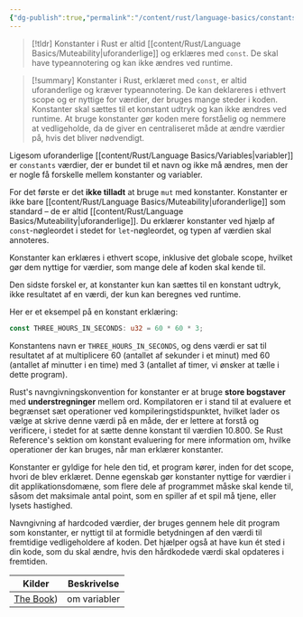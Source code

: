 ```yaml
---
{"dg-publish":true,"permalink":"/content/rust/language-basics/constants/","title":"Constants","hide":true,"tags":["Rust"]}
---
```


> [!tldr] 
> Konstanter i Rust er altid [[content/Rust/Language Basics/Muteability\|uforanderlige]] og erklæres med `const`. De skal have typeannotering og kan ikke ændres ved runtime.

> [!summary] 
> Konstanter i Rust, erklæret med `const`, er altid uforanderlige og kræver typeannotering. De kan deklareres i ethvert scope og er nyttige for værdier, der bruges mange steder i koden. Konstanter skal sættes til et konstant udtryk og kan ikke ændres ved runtime. At bruge konstanter gør koden mere forståelig og nemmere at vedligeholde, da de giver en centraliseret måde at ændre værdier på, hvis det bliver nødvendigt.

Ligesom uforanderlige [[content/Rust/Language Basics/Variables\|variabler]] er `constants` værdier, der er bundet til et navn og ikke må ændres, men der er nogle få forskelle mellem konstanter og variabler. 

For det første er det **ikke tilladt** at bruge `mut` med konstanter. Konstanter er ikke bare [[content/Rust/Language Basics/Muteability\|uforanderlige]] som standard – de er altid [[content/Rust/Language Basics/Muteability\|uforanderlige]]. Du erklærer konstanter ved hjælp af `const`-nøgleordet i stedet for `let`-nøgleordet, og typen af værdien skal annoteres. 

Konstanter kan erklæres i ethvert scope, inklusive det globale scope, hvilket gør dem nyttige for værdier, som mange dele af koden skal kende til.

Den sidste forskel er, at konstanter kun kan sættes til en konstant udtryk, ikke resultatet af en værdi, der kun kan beregnes ved runtime.

Her er et eksempel på en konstant erklæring:

```rust
const THREE_HOURS_IN_SECONDS: u32 = 60 * 60 * 3;
```

Konstantens navn er `THREE_HOURS_IN_SECONDS`, og dens værdi er sat til resultatet af at multiplicere 60 (antallet af sekunder i et minut) med 60 (antallet af minutter i en time) med 3 (antallet af timer, vi ønsker at tælle i dette program). 

Rust's navngivningskonvention for konstanter er at bruge **store bogstaver** med **understregninger** mellem ord. Kompilatoren er i stand til at evaluere et begrænset sæt operationer ved kompileringstidspunktet, hvilket lader os vælge at skrive denne værdi på en måde, der er lettere at forstå og verificere, i stedet for at sætte denne konstant til værdien 10.800. Se Rust Reference's sektion om konstant evaluering for mere information om, hvilke operationer der kan bruges, når man erklærer konstanter.

Konstanter er gyldige for hele den tid, et program kører, inden for det scope, hvori de blev erklæret. Denne egenskab gør konstanter nyttige for værdier i dit applikationsdomæne, som flere dele af programmet måske skal kende til, såsom det maksimale antal point, som en spiller af et spil må tjene, eller lysets hastighed.

Navngivning af hardcoded værdier, der bruges gennem hele dit program som konstanter, er nyttigt til at formidle betydningen af den værdi til fremtidige vedligeholdere af koden. Det hjælper også at have kun ét sted i din kode, som du skal ændre, hvis den hårdkodede værdi skal opdateres i fremtiden.

| Kilder                                                                            | Beskrivelse  |
| --------------------------------------------------------------------------------- | ------------ |
| [The Book](https://doc.rust-lang.org/book/ch03-01-variables-and-mutability.html)) | om variabler |

